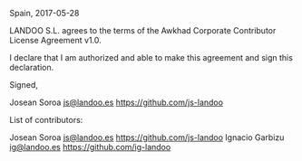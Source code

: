 Spain, 2017-05-28

LANDOO S.L. agrees to the terms of the Awkhad Corporate Contributor License
Agreement v1.0.

I declare that I am authorized and able to make this agreement and sign this 
declaration.

Signed,

Josean Soroa js@landoo.es https://github.com/js-landoo

List of contributors:

Josean Soroa js@landoo.es https://github.com/js-landoo
Ignacio Garbizu ig@landoo.es https://github.com/ig-landoo
